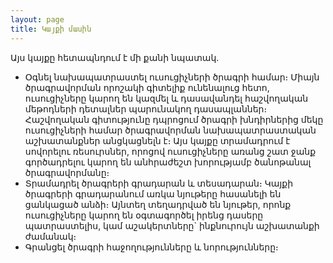 ```yaml
---
layout: page
title: Կայքի մասին
---
```


Այս կայքը հետապնդում է մի քանի նպատակ.

* Օգնել նախապատրաստել ուսուցիչների ծրագրի համար։ Միայն ծրագրավորման որոշակի գիտելիք ունենալուց հետո, ուսուցիչները կարող են կազմել և դասավանդել հաշվողական մեթոդների դետալներ պարունակող դասապլաններ։ Հաշվողական գիտությունը դպրոցում ծրագրի խնդիրներից մեկը ուսուցիչների համար ծրագրավորման նախապատրաստական աշխատանքներ անցկացնելն է։ Այս կայքը տրամադրում է սովորելու ռեսուրսներ, որոցով ուսուցիչները առանց շատ ջանք գործադրելու կարող են անհրաժեշտ խորությամբ ծանոթանալ ծրագրավորմանը։
* Տրամադրել ծրագրերի գրադարան և տեսադարան։ Կայքի ծրագրերի գրադարանում առկա նյութերը հասանելի են ցանկացած անձի։ Այնտեղ տեղադրված են նյութեր, որոնք ուսուցիչները կարող են օգտագործել իրենց դասերը պատրաստելիս, կամ աշակերտները` ինքնուրույն աշխատանքի ժամանակ։
* Գրանցել ծրագրի հաջողությունները և նորությունները։